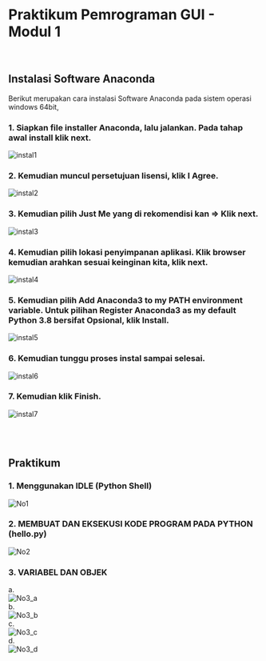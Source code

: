 # Praktikum Pemrograman GUI - Modul 1
<br />

## Instalasi Software Anaconda
Berikut merupakan cara instalasi Software Anaconda pada sistem operasi windows 64bit,
### 1. Siapkan file installer Anaconda, lalu jalankan. Pada tahap awal install klik next.
![instal1](https://user-images.githubusercontent.com/72422164/114576357-42d93480-9ca5-11eb-87f8-67dbb162abc9.PNG)
### 2. Kemudian muncul persetujuan lisensi, klik I Agree.
![instal2](https://user-images.githubusercontent.com/72422164/114576539-6ef4b580-9ca5-11eb-9ca1-69fbb07116fe.PNG)
### 3. Kemudian pilih Just Me yang di rekomendisi kan  => Klik next.
![instal3](https://user-images.githubusercontent.com/72422164/114576616-7fa52b80-9ca5-11eb-9a0b-44088db48eb2.PNG)
### 4. Kemudian pilih lokasi penyimpanan aplikasi. Klik browser kemudian arahkan sesuai keinginan kita, klik next.
![instal4](https://user-images.githubusercontent.com/72422164/114576700-93e92880-9ca5-11eb-909e-d3dfe8955c7e.PNG)
### 5. Kemudian pilih Add Anaconda3 to my PATH environment variable. Untuk pilihan Register Anaconda3 as my default Python 3.8 bersifat Opsional, klik Install.
![instal5](https://user-images.githubusercontent.com/72422164/114577057-e75b7680-9ca5-11eb-8320-37f0cc96c097.PNG)
### 6. Kemudian tunggu proses instal sampai selesai.
![instal6](https://user-images.githubusercontent.com/72422164/114577179-fe9a6400-9ca5-11eb-9660-6a4565f16b7f.PNG)
### 7. Kemudian klik Finish.
![instal7](https://user-images.githubusercontent.com/72422164/114577492-3c978800-9ca6-11eb-8f6d-a5f55ea16f6c.jpg)

<br /><br />

## Praktikum
### 1. Menggunakan IDLE (Python Shell)
![No1](https://user-images.githubusercontent.com/72422164/114577833-9304c680-9ca6-11eb-899f-54e757a9a13f.PNG)
### 2. MEMBUAT DAN EKSEKUSI KODE PROGRAM PADA PYTHON (hello.py)
![No2](https://user-images.githubusercontent.com/72422164/114578804-71f0a580-9ca7-11eb-9a4f-4e5cff4e8221.PNG)
### 3. VARIABEL DAN OBJEK
a.
<br />
![No3_a](https://user-images.githubusercontent.com/72422164/114579184-ceec5b80-9ca7-11eb-867f-3b7fe86a8d40.PNG)
<br />
b.
<br />
![No3_b](https://user-images.githubusercontent.com/72422164/114579214-d7dd2d00-9ca7-11eb-8244-1d054775e8cd.PNG)
<br />
c.
<br />
![No3_c](https://user-images.githubusercontent.com/72422164/114579234-dd3a7780-9ca7-11eb-9161-31f40ecf643c.PNG)
<br />
d.
<br />
![No3_d](https://user-images.githubusercontent.com/72422164/114579260-e3305880-9ca7-11eb-9e67-42657f630f68.PNG)
<br />
